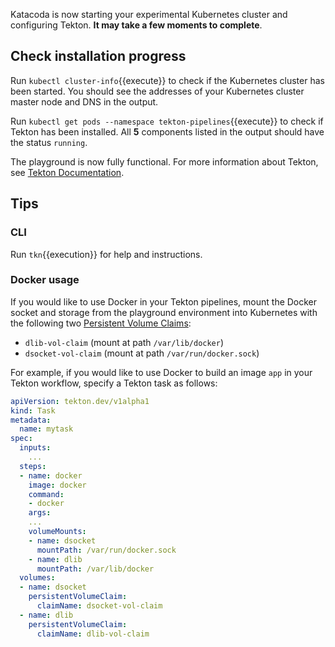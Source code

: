 Katacoda is now starting your experimental Kubernetes cluster and configuring
Tekton. **It may take a few moments to complete**. 

## Check installation progress

Run `kubectl cluster-info`{{execute}} to check if the Kubernetes cluster has
been started. You should see the addresses of your Kubernetes cluster master
node and DNS in the output.

Run `kubectl get pods --namespace tekton-pipelines`{{execute}} to check if
Tekton has been installed. All **5** components listed in the output should
have the status `running`.

The playground is now fully functional. For more information about Tekton,
see [Tekton Documentation](tekton.dev/docs).

## Tips

### CLI

Run `tkn`{{execution}} for help and instructions.

### Docker usage

If you would like to use Docker in your Tekton pipelines, mount the Docker
socket and storage from the playground environment into Kubernetes with
the following two
[Persistent Volume Claims](https://kubernetes.io/docs/concepts/storage/persistent-volumes/):

* `dlib-vol-claim` (mount at path `/var/lib/docker`)
* `dsocket-vol-claim` (mount at path `/var/run/docker.sock`)

For example, if you would like to use Docker to build an image `app` in
your Tekton workflow, specify a Tekton task as follows:

```yaml
apiVersion: tekton.dev/v1alpha1
kind: Task
metadata:
  name: mytask
spec:
  inputs:
    ...
  steps:
  - name: docker
    image: docker
    command:
    - docker
    args:
    ...
    volumeMounts:
    - name: dsocket
      mountPath: /var/run/docker.sock
    - name: dlib
      mountPath: /var/lib/docker
  volumes:
  - name: dsocket
    persistentVolumeClaim:
      claimName: dsocket-vol-claim
  - name: dlib
    persistentVolumeClaim:
      claimName: dlib-vol-claim
```
